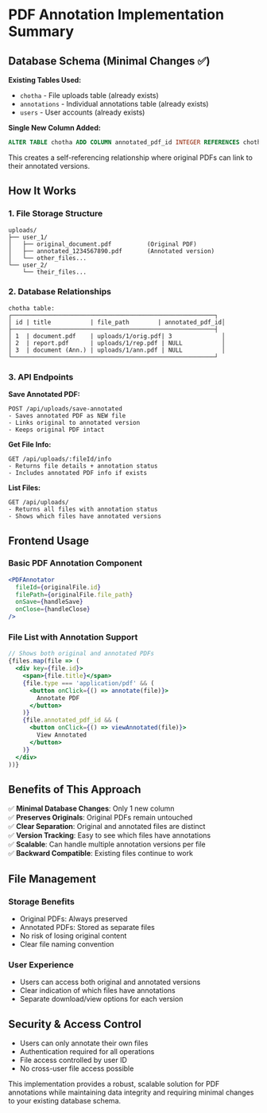 # PDF Annotation Implementation Summary

## Database Schema (Minimal Changes ✅)

**Existing Tables Used:**
- `chotha` - File uploads table (already exists)
- `annotations` - Individual annotations table (already exists)  
- `users` - User accounts (already exists)

**Single New Column Added:**
```sql
ALTER TABLE chotha ADD COLUMN annotated_pdf_id INTEGER REFERENCES chotha(id);
```

This creates a self-referencing relationship where original PDFs can link to their annotated versions.

## How It Works

### 1. File Storage Structure
```
uploads/
├── user_1/
│   ├── original_document.pdf          (Original PDF)
│   ├── annotated_1234567890.pdf       (Annotated version)
│   └── other_files...
└── user_2/
    └── their_files...
```

### 2. Database Relationships
```
chotha table:
┌─────────────────────────────────────────────────────────┐
│ id | title           | file_path        | annotated_pdf_id│
├─────────────────────────────────────────────────────────┤
│ 1  | document.pdf    | uploads/1/orig.pdf| 3              │
│ 2  | report.pdf      | uploads/1/rep.pdf | NULL           │
│ 3  | document (Ann.) | uploads/1/ann.pdf | NULL           │
└─────────────────────────────────────────────────────────┘
```

### 3. API Endpoints

**Save Annotated PDF:**
```
POST /api/uploads/save-annotated
- Saves annotated PDF as NEW file
- Links original to annotated version
- Keeps original PDF intact
```

**Get File Info:**
```
GET /api/uploads/:fileId/info
- Returns file details + annotation status
- Includes annotated PDF info if exists
```

**List Files:**
```
GET /api/uploads/
- Returns all files with annotation status
- Shows which files have annotated versions
```

## Frontend Usage

### Basic PDF Annotation Component
```jsx
<PDFAnnotator
  fileId={originalFile.id}
  filePath={originalFile.file_path}
  onSave={handleSave}
  onClose={handleClose}
/>
```

### File List with Annotation Support
```jsx
// Shows both original and annotated PDFs
{files.map(file => (
  <div key={file.id}>
    <span>{file.title}</span>
    {file.type === 'application/pdf' && (
      <button onClick={() => annotate(file)}>
        Annotate PDF
      </button>
    )}
    {file.annotated_pdf_id && (
      <button onClick={() => viewAnnotated(file)}>
        View Annotated
      </button>
    )}
  </div>
))}
```

## Benefits of This Approach

✅ **Minimal Database Changes**: Only 1 new column  
✅ **Preserves Originals**: Original PDFs remain untouched  
✅ **Clear Separation**: Original and annotated files are distinct  
✅ **Version Tracking**: Easy to see which files have annotations  
✅ **Scalable**: Can handle multiple annotation versions per file  
✅ **Backward Compatible**: Existing files continue to work  

## File Management

### Storage Benefits
- Original PDFs: Always preserved
- Annotated PDFs: Stored as separate files
- No risk of losing original content
- Clear file naming convention

### User Experience
- Users can access both original and annotated versions
- Clear indication of which files have annotations
- Separate download/view options for each version

## Security & Access Control

- Users can only annotate their own files
- Authentication required for all operations
- File access controlled by user ID
- No cross-user file access possible

This implementation provides a robust, scalable solution for PDF annotations while maintaining data integrity and requiring minimal changes to your existing database schema.
